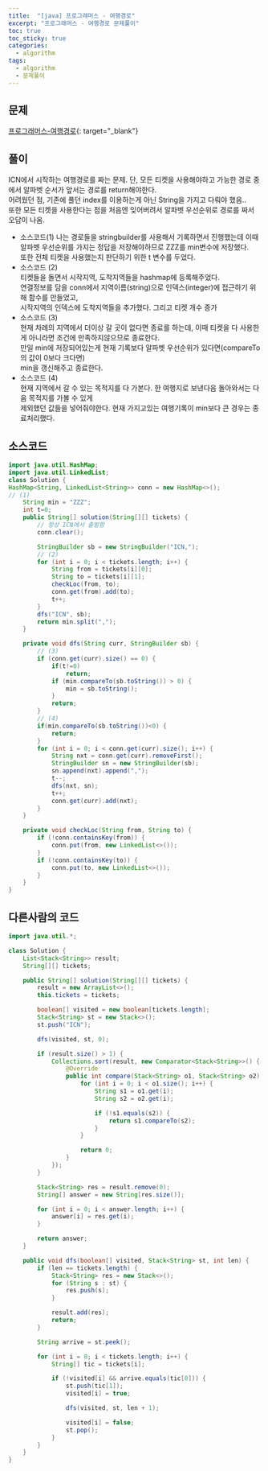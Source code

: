 ```yaml
---
title:  "[java] 프로그래머스 - 여행경로"
excerpt: "프로그래머스 - 여행경로 문제풀이"
toc: true
toc_sticky: true
categories:
  - algorithm
tags:
  - algorithm
  - 문제풀이
---
```

## 문제  
[프로그래머스-여행경로](https://programmers.co.kr/learn/courses/30/lessons/43164){: target="_blank"}  
## 풀이  
ICN에서 시작하는 여행경로를 짜는 문제. 단, 모든 티켓을 사용해야하고 가능한 경로 중에서 알파벳 순서가 앞서는 경로를 return해야한다.  
어려웠던 점, 기존에 풀던 index를 이용하는게 아닌 String을 가지고 다뤄야 했음..  
또한 모든 티켓을 사용한다는 점을 처음엔 잊어버려서 알파벳 우선순위로 경로를 짜서 오답이 나옴.  
* 소스코드(1)
  나는 경로들을 stringbuilder를 사용해서 기록하면서 진행했는데 이때 알파벳 우선순위를 가지는 정답을 저장해야하므로 ZZZ를 min변수에 저장했다.  
  또한 전체 티켓을 사용했는지 판단하기 위한 t 변수를 두었다.  
* 소스코드 (2)  
  티켓들을 돌면서 시작지역, 도착지역들을 hashmap에 등록해주었다.  
  연결정보를 담을 conn에서 지역이름(string)으로 인덱스(integer)에 접근하기 위해 함수를 만들었고,  
  시작지역의 인덱스에 도착지역들을 추가했다. 그리고 티켓 개수 증가  
* 소스코드 (3)  
  현재 차례의 지역에서 더이상 갈 곳이 없다면 종료를 하는데, 이때 티켓을 다 사용한게 아니라면 조건에 만족하지않으므로 종료한다.  
  만일 min에 저장되어있는게 현재 기록보다 알파벳 우선순위가 있다면(compareTo의 값이 0보다 크다면)  
  min을 갱신해주고 종료한다.  
* 소스코드 (4)  
  현재 지역에서 갈 수 있는 목적지를 다 가본다. 한 여행지로 보낸다음 돌아와서는 다음 목적지를 가볼 수 있게  
  제외했던 값들을 넣어줘야한다. 현재 가지고있는 여행기록이 min보다 큰 경우는 종료처리했다.  


## 소스코드  
```java
import java.util.HashMap;
import java.util.LinkedList;
class Solution {
HashMap<String, LinkedList<String>> conn = new HashMap<>();
// (1)
	String min = "ZZZ";
	int t=0;
	public String[] solution(String[][] tickets) {
		// 항상 ICN에서 출발함
		conn.clear();

		StringBuilder sb = new StringBuilder("ICN,");
		// (2)
		for (int i = 0; i < tickets.length; i++) {
			String from = tickets[i][0];
			String to = tickets[i][1];
			checkLoc(from, to);
			conn.get(from).add(to);
			t++;
		}
		dfs("ICN", sb);
		return min.split(",");
	}

	private void dfs(String curr, StringBuilder sb) {
		// (3)
		if (conn.get(curr).size() == 0) {
			if(t!=0)
				return;
			if (min.compareTo(sb.toString()) > 0) {
				min = sb.toString();
			}
			return;
		}
		// (4)
		if(min.compareTo(sb.toString())<0) {
			return;
		}
		for (int i = 0; i < conn.get(curr).size(); i++) {
			String nxt = conn.get(curr).removeFirst();
			StringBuilder sn = new StringBuilder(sb);
			sn.append(nxt).append(",");
			t--;
			dfs(nxt, sn);
			t++;
			conn.get(curr).add(nxt);
		}
	}

	private void checkLoc(String from, String to) {
		if (!conn.containsKey(from)) {
			conn.put(from, new LinkedList<>());
		}
		if (!conn.containsKey(to)) {
			conn.put(to, new LinkedList<>());
		}
	}
}
```

## 다른사람의 코드  

```java
import java.util.*;

class Solution {
    List<Stack<String>> result;
    String[][] tickets;

    public String[] solution(String[][] tickets) {
        result = new ArrayList<>();
        this.tickets = tickets;

        boolean[] visited = new boolean[tickets.length];
        Stack<String> st = new Stack<>();
        st.push("ICN");

        dfs(visited, st, 0);

        if (result.size() > 1) {
            Collections.sort(result, new Comparator<Stack<String>>() {
                @Override
                public int compare(Stack<String> o1, Stack<String> o2) {
                    for (int i = 0; i < o1.size(); i++) {
                        String s1 = o1.get(i);
                        String s2 = o2.get(i);

                        if (!s1.equals(s2)) {
                            return s1.compareTo(s2);
                        }
                    }

                    return 0;
                }
            });
        }

        Stack<String> res = result.remove(0);
        String[] answer = new String[res.size()];

        for (int i = 0; i < answer.length; i++) {
            answer[i] = res.get(i);
        }

        return answer;
    }

    public void dfs(boolean[] visited, Stack<String> st, int len) {
        if (len == tickets.length) {
            Stack<String> res = new Stack<>();
            for (String s : st) {
                res.push(s);
            }

            result.add(res);
            return;
        }

        String arrive = st.peek();

        for (int i = 0; i < tickets.length; i++) {
            String[] tic = tickets[i];

            if (!visited[i] && arrive.equals(tic[0])) {
                st.push(tic[1]);
                visited[i] = true;

                dfs(visited, st, len + 1);

                visited[i] = false;
                st.pop();
            }
        }
    }
}
```